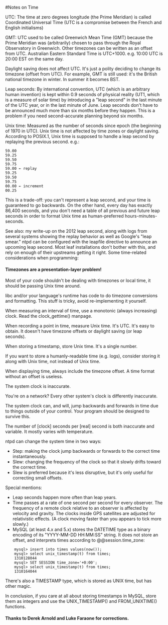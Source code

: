 #Notes on Time


UTC: The time at zero degrees longitude (the Prime Meridian) is called Coordinated Universal Time (UTC is a compromise between the French and English initialisms)

GMT: UTC used to be called Greenwich Mean Time (GMT) because the Prime Meridian was (arbitrarily) chosen to pass through the Royal Observatory in Greenwich.
Other timezones can be written as an offset from UTC. Australian Eastern Standard Time is UTC+1000. e.g. 10:00 UTC is 20:00 EST on the same day.

Daylight saving does not affect UTC. It's just a polity deciding to change its timezone (offset from UTC). For example, GMT is still used: it's the British national timezone in winter. In summer it becomes BST.

Leap seconds: By international convention, UTC (which is an arbitrary human invention) is kept within 0.9 seconds of physical reality (UT1, which is a measure of solar time) by introducing a "leap second" in the last minute of the UTC year, or in the last minute of June.
Leap seconds don't have to be announced much more than six months before they happen. This is a problem if you need second-accurate planning beyond six months.

Unix time: Measured as the number of seconds since epoch (the beginning of 1970 in UTC). Unix time is not affected by time zones or daylight saving.
According to POSIX.1, Unix time is supposed to handle a leap second by replaying the previous second. e.g.:
```
59.00
59.25
59.50
59.75
59.00 ← replay
59.25
59.50
59.75
00.00 ← increment
00.25
```
This is a trade-off: you can't represent a leap second, and your time is guaranteed to go backwards. On the other hand, every day has exactly 86,400 seconds, and you don't need a table of all previous and future leap seconds in order to format Unix time as human-preferred hours-minutes-seconds.

See also: my write-up on the 2012 leap second, along with logs from several systems showing the replay behavior as well as Google's "leap smear."
ntpd can be configured with the leapfile directive to announce an upcoming leap second. Most leaf installations don't bother with this, and rely on enough of their upstreams getting it right.
Some time-related considerations when programming:

#### Timezones are a presentation-layer problem!

Most of your code shouldn't be dealing with timezones or local time, it should be passing Unix time around.

libc and/or your language's runtime has code to do timezone conversions and formatting. This stuff is tricky, avoid re-implementing it yourself.

When measuring an interval of time, use a monotonic (always increasing) clock. Read the clock_gettime() manpage.

When recording a point in time, measure Unix time. It's UTC. It's easy to obtain. It doesn't have timezone offsets or daylight saving (or leap seconds).

When storing a timestamp, store Unix time. It's a single number.

If you want to store a humanly-readable time (e.g. logs), consider storing it along with Unix time, not instead of Unix time.

When displaying time, always include the timezone offset. A time format without an offset is useless.

The system clock is inaccurate.

You're on a network? Every other system's clock is differently inaccurate.

The system clock can, and will, jump backwards and forwards in time due to things outside of your control. Your program should be designed to survive this.

The number of [clock] seconds per [real] second is both inaccurate and variable. It mostly varies with temperature.

ntpd can change the system time in two ways:
  - Step: making the clock jump backwards or forwards to the correct time instantaneously.
  - Slew: changing the frequency of the clock so that it slowly drifts toward the correct time.
  - Slew is preferred because it's less disruptive, but it's only useful for correcting small offsets.
  
Special mentions:

- Leap seconds happen more often than leap years.
- Time passes at a rate of one second per second for every observer. The frequency of a remote clock relative to an observer is affected by velocity and gravity. The clocks inside GPS satellites are adjusted for relativistic effects. (A clock moving faster than you appears to tick more slowly.)
- MySQL (at least 4.x and 5.x) stores the DATETIME type as a binary encoding of its "YYYY-MM-DD HH:MM:SS" string. It does not store an offset, and interprets times according to @@session.time_zone:
```
    mysql> insert into times values(now());
    mysql> select unix_timestamp(t) from times;
    1310128044
    mysql> SET SESSION time_zone='+0:00';
    mysql> select unix_timestamp(t) from times;
    1310164044
```
There's also a TIMESTAMP type, which is stored as UNIX time, but has other magic.

In conclusion, if you care at all about storing timestamps in MySQL, store them as integers and use the UNIX_TIMESTAMP() and FROM_UNIXTIME() functions.

#### Thanks to Derek Arnold and Luke Faraone for corrections.
